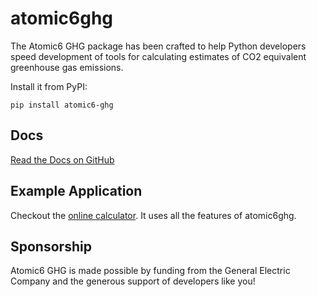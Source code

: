 # atomic6ghg
The Atomic6 GHG package has been crafted to help Python developers speed development of tools
for calculating estimates of CO2 equivalent greenhouse gas emissions.

Install it from PyPI:

`pip install atomic6-ghg`

## Docs
[Read the Docs on GitHub](https://glasmor.github.io/atomic6ghg/)

## Example Application
Checkout the [online calculator](https://orion.predix.io/calculator). It uses all the features of atomic6ghg.

## Sponsorship
Atomic6 GHG is made possible by funding from the General Electric Company and the generous support of developers like 
you!